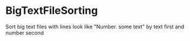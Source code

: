 # BigTextFileSorting
Sort big text files with lines look like "Number. some text" by text first and number second
